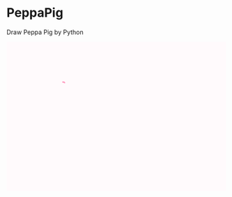 # PeppaPig
Draw Peppa Pig by Python

![image](https://github.com/YanYuXieYang/PeppaPig/blob/master/PeppaPig.gif)
